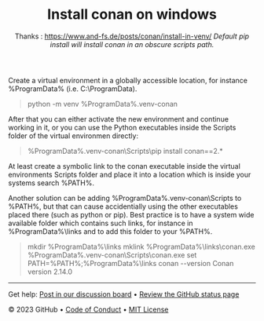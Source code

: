 <header>

<!--
  <<< Author notes: Course header >>>
  Include a 1280×640 image, course title in sentence case, and a concise description in emphasis.
  In your repository settings: enable template repository, add your 1280×640 social image, auto delete head branches.
  Add your open source license, GitHub uses MIT license.
-->

# Install conan on windows

Thanks : https://www.and-fs.de/posts/conan/install-in-venv/
_Default pip install will install conan in an obscure scripts path._

</header>

<!--
  <<< Author notes: Step 1 >>>
  Choose 3-5 steps for your course.
  The first step is always the hardest, so pick something easy!
  Link to docs.github.com for further explanations.
  Encourage users to open new tabs for steps!
-->

Create a virtual environment in a globally accessible location, for instance %ProgramData% (i.e. C:\ProgramData).
> python -m venv %ProgramData%\.venv-conan

After that you can either activate the new environment and continue working in it, or you can use the Python executables inside the Scripts folder of the virtual environmen directly:

> %ProgramData%\.venv-conan\Scripts\pip install conan==2.*

At least create a symbolic link to the conan executable inside the virtual environments Scripts folder and place it into a location which is inside your systems search %PATH%.

Another solution can be adding %ProgramData%\.venv-conan\Scripts to %PATH%, but that can cause accidentially using the other executables placed there (such as python or pip).
Best practice is to have a system wide available folder which contains such links, for instance in %ProgramData%\links and to add this folder to your %PATH%.

> mkdir %ProgramData%\links
> mklink %ProgramData%\links\conan.exe %ProgramData%\.venv-conan\Scripts\conan.exe
> set PATH=%PATH%;%ProgramData%\links
> conan --version
Conan version 2.14.0

<footer>

<!--
  <<< Author notes: Footer >>>
  Add a link to get support, GitHub status page, code of conduct, license link.
-->

---

Get help: [Post in our discussion board](https://github.com/orgs/skills/discussions/categories/github-pages) &bull; [Review the GitHub status page](https://www.githubstatus.com/)

&copy; 2023 GitHub &bull; [Code of Conduct](https://www.contributor-covenant.org/version/2/1/code_of_conduct/code_of_conduct.md) &bull; [MIT License](https://gh.io/mit)

</footer>
